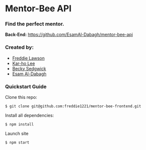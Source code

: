 # Mentor-Bee API

### Find the perfect mentor.

**Back-End:** https://github.com/EsamAl-Dabagh/mentor-bee-api

### Created by:

* [Freddie Lawson](https://github.com/freddie1221)
* [Kar-ho Lee](https://github.com/leekarho)
* [Becky Sedgwick](https://github.com/rebeccasedgwick)
* [Esam Al-Dabagh](https://github.com/EsamAl-Dabagh)

### Quickstart Guide
Clone this repo:
```
$ git clone git@github.com:freddie1221/mentor-bee-frontend.git
```
Install all dependencies:
```
$ npm install
```
Launch site
```
$ npm start
```
